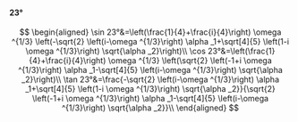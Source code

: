#### 23°

$$
\begin{aligned}
\sin 23°&=\left(\frac{1}{4}+\frac{i}{4}\right) \omega ^{1/3} \left(-\sqrt{2} \left(i-\omega ^{1/3}\right) \alpha _1+\sqrt[4]{5} \left(1-i \omega ^{1/3}\right)
\sqrt{\alpha _2}\right)\\
\cos 23°&=\left(\frac{1}{4}+\frac{i}{4}\right) \omega ^{1/3} \left(\sqrt{2} \left(-1+i \omega ^{1/3}\right) \alpha _1-\sqrt[4]{5} \left(i-\omega ^{1/3}\right)
\sqrt{\alpha _2}\right)\\
\tan 23°&=\frac{-\sqrt{2} \left(i-\omega ^{1/3}\right) \alpha _1+\sqrt[4]{5} \left(1-i \omega ^{1/3}\right) \sqrt{\alpha _2}}{\sqrt{2} \left(-1+i \omega ^{1/3}\right)
\alpha _1-\sqrt[4]{5} \left(i-\omega ^{1/3}\right) \sqrt{\alpha _2}}\\
\end{aligned}
$$

